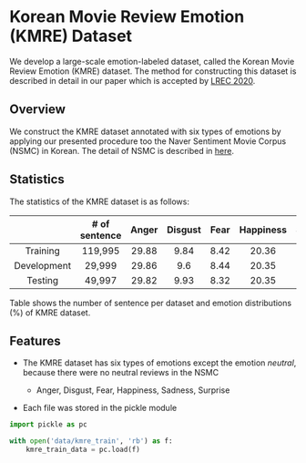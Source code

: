 # Korean Movie Review Emotion (KMRE) Dataset

[LREC 2020]: https://lrec2020.lrec-conf.org/en/

We develop a large-scale emotion-labeled dataset, called the Korean Movie Review Emotion (KMRE) dataset. The method for constructing this dataset is described in detail in our paper which is accepted by [LREC 2020].

## Overview

[here]: https://github.com/e9t/nsmc

We construct the KMRE dataset annotated with six types of emotions by applying our presented procedure too the Naver Sentiment Movie Corpus (NSMC) in Korean. The detail of NSMC is described in [here].
  
## Statistics

The statistics of the KMRE dataset is as follows:

|             | # of sentence | Anger | Disgust | Fear | Happiness | Sadness | Surprise |
|:-----------:|:-------------:|:-----:|:-------:|:----:|:---------:|:-------:|:--------:|
|   Training  |    119,995    | 29.88 |   9.84  | 8.42 |   20.36   |  23.93  |   7.57   |
| Development |     29,999    | 29.86 |   9.6   | 8.44 |   20.35   |  24.17  |   7.58   |
|   Testing   |     49,997    | 29.82 |   9.93  | 8.32 |   20.35   |   24.0  |   7.58   |

Table shows the number of sentence per dataset and emotion distributions (\%) of KMRE dataset.

## Features

- The KMRE dataset has six types of emotions except the emotion *neutral*, because there were no neutral reviews in the NSMC
  - Anger, Disgust, Fear, Happiness, Sadness, Surprise
  
  
- Each file was stored in the pickle module

```python
import pickle as pc

with open('data/kmre_train', 'rb') as f:
    kmre_train_data = pc.load(f)
```
